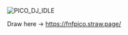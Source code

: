 ![PICO_DJ_IDLE](https://github.com/user-attachments/assets/be4a626f-0866-49fd-b923-89578dcfdf25)

Draw here -> https://fnfpico.straw.page/
